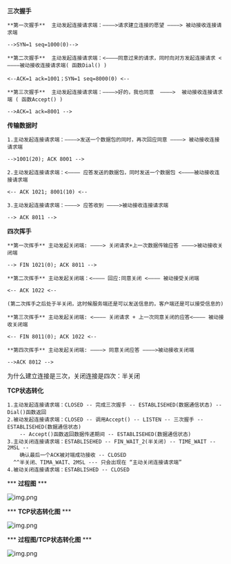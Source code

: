  **三次握手**
 
    **第一次握手**  主动发起连接请求端：————>请求建立连接的愿望 ————> 被动接收连接请求端
    
    -->SYN=1 seq=1000(0)-->
    
    **第二次握手**  主动发起连接请求端：<————同意过来的请求，同时向对方发起连接请求 <————被动接收连接请求端( 函数Dial() )
    
    <--ACK=1 ack=1001；SYN=1 seq=8000(0) <--
    
    **第三次握手**  主动发起连接请求端：————>好的，我也同意  ————>  被动接收连接请求端 ( 函数Accept() )
    
    -->ACK=1 ack=8001 -->

**传输数据时**

    1.主动发起连接请求端：————>发送一个数据包的同时，再次回应同意 ————> 被动接收连接请求端
    
    -->1001(20); ACK 8001 -->
    
    2.主动发起连接请求端：<———— 应答发送的数据包，同时发送一个数据包 <————被动接收连接请求端
    
    <-- ACK 1021; 8001(10) <--
    
    3.主动发起连接请求端：————> 应答收到 ————>被动接收连接请求端
    
    --> ACK 8011 -->

**四次挥手**

    **第一次挥手** 主动发起关闭端: ————> 关闭请求+上一次数据传输应答 ————>被动接收关闭端
    
    --> FIN 1021(0); ACK 8011 -->
    
    **第二次挥手** 主动发起关闭端：<———— 回应:同意关闭 <———— 被动接受关闭端
    
    <-- ACK 1022 <--
    
    (第二次挥手之后处于半关闭，这时候服务端还是可以发送信息的，客户端还是可以接受信息的)
    
    **第三次挥手** 主动发起关闭端: <———— 关闭请求 + 上一次同意关闭的应答<———— 被动接收关闭端
    
    <-- FIN 8011(0); ACK 1022 <--
    
    **第四次挥手** 主动发起关闭端: ————> 同意关闭应答 ————>被动接收关闭端
    
    -->ACK 8012 -->

为什么建立连接是三次，关闭连接是四次：半关闭

**TCP状态转化**
    
    1.主动发起连接请求端：CLOSED -- 完成三次握手 -- ESTABLISEHED(数据通信状态) --Dial()函数返回
    2.被动发起连接请求端：CLOSED -- 调用Accept() -- LISTEN -- 三次握手 -- ESTABLISEHED(数据通信状态)
        -- Accept()函数返回数据传递期间 -- ESTABLISEHED(数据通信状态)
    3.主动关闭连接请求端：ESTABLISEHED -- FIN_WAIT_2(半关闭) -- TIME_WAIT -- 2MSL --
        确认最后一个ACK被对端成功接收 -- CLOSED
      ^^半关闭、TIMA_WAIT、2MSL --- 只会出现在 “主动关闭连接请求端”  
    4.被动关闭连接请求端：ESTABLISHED -- CLOSED
    

*** **过程图**  ***

![img.png](img/02_握手挥手img.png)

*** **TCP状态转化图**  ***

![img.png](img/02_TCP状态转化图.png)

*** **过程图/TCP状态转化图** *** 

![img.png](img/02_TCP握手挥手—状态转化.png)
